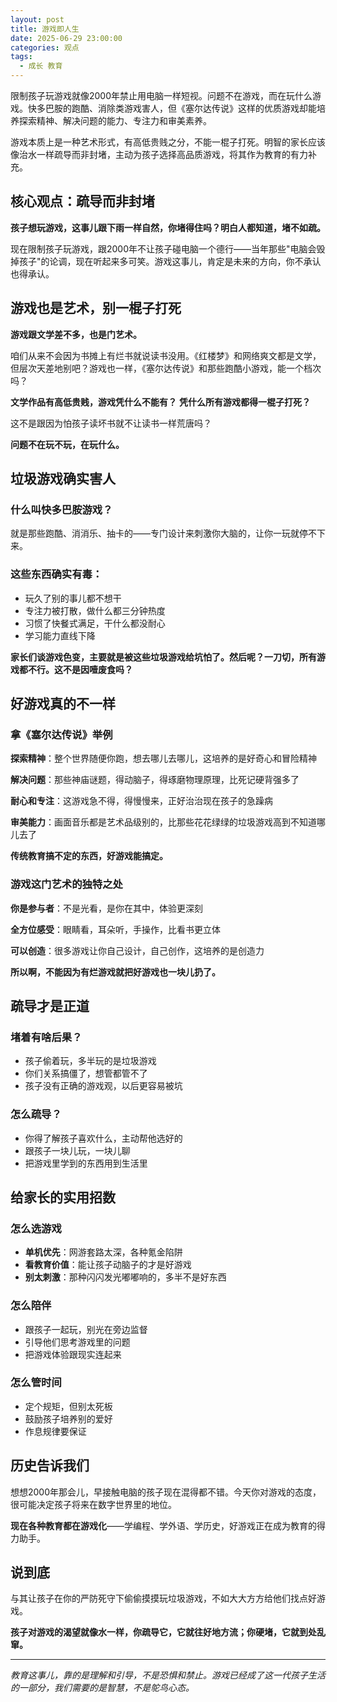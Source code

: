 ```yaml
---
layout: post
title: 游戏即人生
date: 2025-06-29 23:00:00
categories: 观点
tags:
  - 成长 教育
---
```


限制孩子玩游戏就像2000年禁止用电脑一样短视。问题不在游戏，而在玩什么游戏。快多巴胺的跑酷、消除类游戏害人，但《塞尔达传说》这样的优质游戏却能培养探索精神、解决问题的能力、专注力和审美素养。

游戏本质上是一种艺术形式，有高低贵贱之分，不能一棍子打死。明智的家长应该像治水一样疏导而非封堵，主动为孩子选择高品质游戏，将其作为教育的有力补充。

## 核心观点：疏导而非封堵

**孩子想玩游戏，这事儿跟下雨一样自然，你堵得住吗？明白人都知道，堵不如疏。**

现在限制孩子玩游戏，跟2000年不让孩子碰电脑一个德行——当年那些"电脑会毁掉孩子"的论调，现在听起来多可笑。游戏这事儿，肯定是未来的方向，你不承认也得承认。

## 游戏也是艺术，别一棍子打死

**游戏跟文学差不多，也是门艺术。**

咱们从来不会因为书摊上有烂书就说读书没用。《红楼梦》和网络爽文都是文学，但层次天差地别吧？游戏也一样，《塞尔达传说》和那些跑酷小游戏，能一个档次吗？

**文学作品有高低贵贱，游戏凭什么不能有？**
**凭什么所有游戏都得一棍子打死？**

这不是跟因为怕孩子读坏书就不让读书一样荒唐吗？

**问题不在玩不玩，在玩什么。**

## 垃圾游戏确实害人

### 什么叫快多巴胺游戏？
就是那些跑酷、消消乐、抽卡的——专门设计来刺激你大脑的，让你一玩就停不下来。

### 这些东西确实有毒：
- 玩久了别的事儿都不想干
- 专注力被打散，做什么都三分钟热度
- 习惯了快餐式满足，干什么都没耐心
- 学习能力直线下降

**家长们谈游戏色变，主要就是被这些垃圾游戏给坑怕了。然后呢？一刀切，所有游戏都不行。这不是因噎废食吗？**

## 好游戏真的不一样

### 拿《塞尔达传说》举例

**探索精神**：整个世界随便你跑，想去哪儿去哪儿，这培养的是好奇心和冒险精神

**解决问题**：那些神庙谜题，得动脑子，得琢磨物理原理，比死记硬背强多了

**耐心和专注**：这游戏急不得，得慢慢来，正好治治现在孩子的急躁病

**审美能力**：画面音乐都是艺术品级别的，比那些花花绿绿的垃圾游戏高到不知道哪儿去了

**传统教育搞不定的东西，好游戏能搞定。**

### 游戏这门艺术的独特之处

**你是参与者**：不是光看，是你在其中，体验更深刻

**全方位感受**：眼睛看，耳朵听，手操作，比看书更立体

**可以创造**：很多游戏让你自己设计，自己创作，这培养的是创造力

**所以啊，不能因为有烂游戏就把好游戏也一块儿扔了。**

## 疏导才是正道

### 堵着有啥后果？
- 孩子偷着玩，多半玩的是垃圾游戏
- 你们关系搞僵了，想管都管不了
- 孩子没有正确的游戏观，以后更容易被坑

### 怎么疏导？
- 你得了解孩子喜欢什么，主动帮他选好的
- 跟孩子一块儿玩，一块儿聊
- 把游戏里学到的东西用到生活里

## 给家长的实用招数

### 怎么选游戏
- **单机优先**：网游套路太深，各种氪金陷阱
- **看教育价值**：能让孩子动脑子的才是好游戏
- **别太刺激**：那种闪闪发光嘟嘟响的，多半不是好东西

### 怎么陪伴
- 跟孩子一起玩，别光在旁边监督
- 引导他们思考游戏里的问题
- 把游戏体验跟现实连起来

### 怎么管时间
- 定个规矩，但别太死板
- 鼓励孩子培养别的爱好
- 作息规律要保证

## 历史告诉我们

想想2000年那会儿，早接触电脑的孩子现在混得都不错。今天你对游戏的态度，很可能决定孩子将来在数字世界里的地位。

**现在各种教育都在游戏化**——学编程、学外语、学历史，好游戏正在成为教育的得力助手。

## 说到底

与其让孩子在你的严防死守下偷偷摸摸玩垃圾游戏，不如大大方方给他们找点好游戏。

**孩子对游戏的渴望就像水一样，你疏导它，它就往好地方流；你硬堵，它就到处乱窜。**

---

*教育这事儿，靠的是理解和引导，不是恐惧和禁止。游戏已经成了这一代孩子生活的一部分，我们需要的是智慧，不是鸵鸟心态。*
